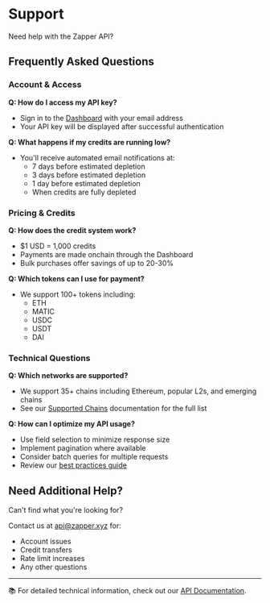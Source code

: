 # Support

Need help with the Zapper API? 

## Frequently Asked Questions

### Account & Access
**Q: How do I access my API key?**
- Sign in to the [Dashboard](/dashboard) with your email address
- Your API key will be displayed after successful authentication

**Q: What happens if my credits are running low?**
- You'll receive automated email notifications at:
  - 7 days before estimated depletion
  - 3 days before estimated depletion
  - 1 day before estimated depletion
  - When credits are fully depleted

### Pricing & Credits
**Q: How does the credit system work?**
- $1 USD = 1,000 credits
- Payments are made onchain through the Dashboard
- Bulk purchases offer savings of up to 20-30%

**Q: Which tokens can I use for payment?**
- We support 100+ tokens including:
  - ETH
  - MATIC
  - USDC
  - USDT
  - DAI

### Technical Questions
**Q: Which networks are supported?**
- We support 35+ chains including Ethereum, popular L2s, and emerging chains
- See our [Supported Chains](/docs/api/supported-chains) documentation for the full list

**Q: How can I optimize my API usage?**
- Use field selection to minimize response size
- Implement pagination where available
- Consider batch queries for multiple requests
- Review our [best practices guide](/docs/api/best-practices)

## Need Additional Help?

Can't find what you're looking for?

Contact us at api@zapper.xyz for:

- Account issues
- Credit transfers
- Rate limit increases
- Any other questions

---

📚 For detailed technical information, check out our [API Documentation](/docs/api/).